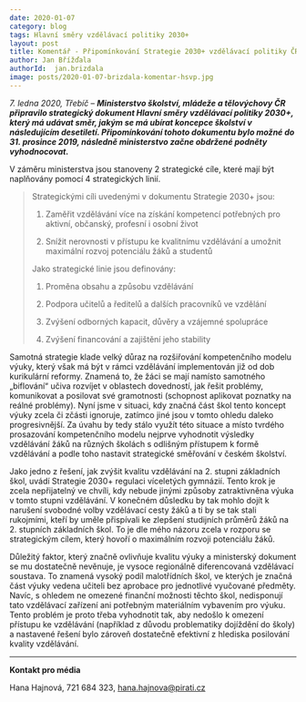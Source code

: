 ```yaml
---
date: 2020-01-07
category: blog
tags: Hlavní směry vzdělávací politiky 2030+
layout: post
title: Komentář - Připomínkování Strategie 2030+ vzdělávací politiky ČR
author: Jan Břížďala
authorId:  jan.brizdala
image: posts/2020-01-07-brizdala-komentar-hsvp.jpg
---
```


*7. ledna 2020, Třebíč* – ***Ministerstvo školství, mládeže a tělovýchovy ČR připravilo strategický dokument Hlavní směry vzdělávací politiky 2030+, který má udávat směr, jakým se má ubírat koncepce školství v následujícím desetiletí. Připomínkování tohoto dokumentu bylo možné do 31. prosince 2019, následně ministerstvo začne obdržené podněty vyhodnocovat.*** 

V záměru ministerstva jsou stanoveny 2 strategické cíle, které mají být naplňovány pomocí 4 strategických linií. 

> Strategickými cíli uvedenými v dokumentu Strategie 2030+ jsou:
>
> 1.	Zaměřit vzdělávání více na získání kompetencí potřebných pro aktivní, občanský, profesní i osobní život 
>
> 2.	Snížit nerovnosti v přístupu ke kvalitnímu vzdělávání a umožnit maximální rozvoj potenciálu žáků a studentů
>
> Jako strategické linie jsou definovány:
>
> 1.	Proměna obsahu a způsobu vzdělávání
>
> 2.	Podpora učitelů a ředitelů a dalších pracovníků ve vzdělání 
>
> 3.	Zvýšení odborných kapacit, důvěry a vzájemné spolupráce
>
> 4.	Zvýšení financování a zajištění jeho stability


Samotná strategie klade velký důraz na rozšiřování kompetenčního modelu výuky, který však má být v rámci vzdělávání implementován již od dob kurikulární reformy. Znamená to, že žáci se mají namísto samotného „biflování“ učiva rozvíjet v oblastech dovedností, jak řešit problémy, komunikovat a posilovat své gramotnosti (schopnost aplikovat poznatky na reálné problémy). Nyní jsme v situaci, kdy značná část škol tento koncept výuky zcela či zčásti ignoruje, zatímco jiné jsou v tomto ohledu daleko progresivnější. Za úvahu by tedy stálo využít této situace a místo tvrdého prosazování kompetenčního modelu nejprve vyhodnotit výsledky vzdělávání žáků na různých školách s odlišným přístupem k formě vzdělávání a podle toho nastavit strategické směřování v českém školství.

Jako jedno z řešení, jak zvýšit kvalitu vzdělávání na 2. stupni základních škol, uvádí Strategie 2030+ regulaci víceletých gymnázií. Tento krok je zcela nepřijatelný ve chvíli, kdy nebude jinými způsoby zatraktivněna výuka v tomto stupni vzdělávání. V konečném důsledku by tak mohlo dojít k narušení svobodné volby vzdělávací cesty žáků a ti by se tak stali rukojmími, kteří by uměle přispívali ke zlepšení studijních průměrů žáků na 2. stupních základních škol. To je dle mého názoru zcela v rozporu se strategickým cílem, který hovoří o maximálním rozvoji potenciálu žáků. 

Důležitý faktor, který značně ovlivňuje kvalitu výuky a ministerský dokument se mu dostatečně nevěnuje, je vysoce regionálně diferencovaná vzdělávací soustava. To znamená vysoký podíl malotřídních škol, ve kterých je značná část výuky vedena učiteli bez aprobace pro jednotlivé vyučované předměty. Navíc, s ohledem ne omezené finanční možnosti těchto škol, nedisponují tato vzdělávací zařízení ani potřebným materiálním vybavením pro výuku. Tento problém je proto třeba vyhodnotit tak, aby nedošlo k omezení přístupu ke vzdělávání (například z důvodu problematiky dojíždění do školy) a nastavené řešení bylo zároveň dostatečně efektivní z hlediska posilování kvality vzdělávání.


---

**Kontakt pro média**

Hana Hajnová, 721 684 323, <hana.hajnova@pirati.cz>
